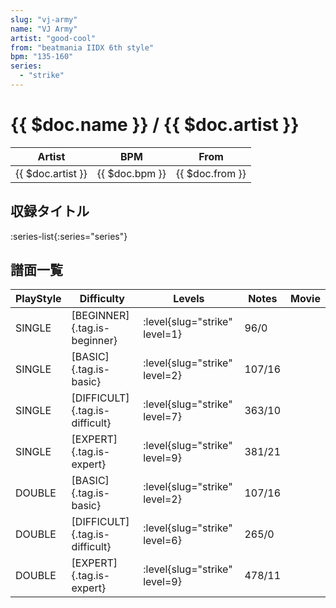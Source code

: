 ```yaml
---
slug: "vj-army"
name: "VJ Army"
artist: "good-cool"
from: "beatmania IIDX 6th style"
bpm: "135-160"
series:
  - "strike"
---
```


# {{ $doc.name }} / {{ $doc.artist }}

|Artist|BPM|From|
|------|---|----|
|{{ $doc.artist }}|{{ $doc.bpm }}|{{ $doc.from }}|

## 収録タイトル

:series-list{:series="series"}

## 譜面一覧

|PlayStyle|Difficulty|Levels|Notes|Movie|
|---------|----------|------|-----|-----|
|SINGLE|[BEGINNER]{.tag.is-beginner}|<div class="field is-grouped is-grouped-multiline">:level{slug="strike" level=1}</div>|96/0||
|SINGLE|[BASIC]{.tag.is-basic}|<div class="field is-grouped is-grouped-multiline">:level{slug="strike" level=2}</div>|107/16||
|SINGLE|[DIFFICULT]{.tag.is-difficult}|<div class="field is-grouped is-grouped-multiline">:level{slug="strike" level=7}</div>|363/10||
|SINGLE|[EXPERT]{.tag.is-expert}|<div class="field is-grouped is-grouped-multiline">:level{slug="strike" level=9}</div>|381/21||
|DOUBLE|[BASIC]{.tag.is-basic}|<div class="field is-grouped is-grouped-multiline">:level{slug="strike" level=2}</div>|107/16||
|DOUBLE|[DIFFICULT]{.tag.is-difficult}|<div class="field is-grouped is-grouped-multiline">:level{slug="strike" level=6}</div>|265/0||
|DOUBLE|[EXPERT]{.tag.is-expert}|<div class="field is-grouped is-grouped-multiline">:level{slug="strike" level=9}</div>|478/11||
